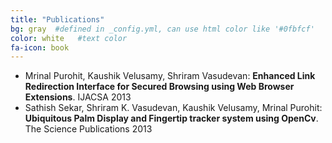 ```yaml
---
title: "Publications"
bg: gray  #defined in _config.yml, can use html color like '#0fbfcf'
color: white   #text color
fa-icon: book
---
```


  - Mrinal Purohit, Kaushik Velusamy, Shriram Vasudevan: **Enhanced Link Redirection Interface for Secured Browsing using Web Browser Extensions**. IJACSA 2013
  - Sathish Sekar, Shriram K. Vasudevan, Kaushik Velusamy, Mrinal Purohit: **Ubiquitous Palm Display and Fingertip tracker system using OpenCv**. The Science Publications 2013